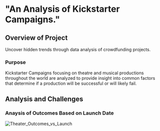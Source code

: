 
# "An Analysis of Kickstarter Campaigns."
## Overview of Project 
Uncover hidden trends through data analysis of crowdfunding projects.
### Purpose
Kickstarter Campaigns focusing on theatre and musical productions throughout the world are analyzed to provide insight into common factors that determine if a production will be successful or will likely fail.
## Analysis and Challenges
### Anaysis of Outcomes Based on Launch Date
![![Theater_Outcomes_vs_Launch](https://user-images.githubusercontent.com/81878169/116835237-39960600-ab87-11eb-8075-26a1e1920d14.png)](path/to/image_name.png)
